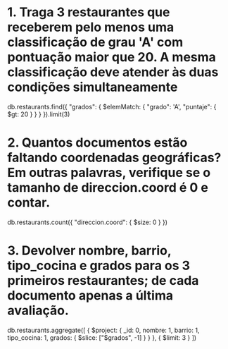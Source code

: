 # 1. Traga 3 restaurantes que receberem pelo menos uma classificação de grau 'A' com pontuação maior que 20. A mesma classificação deve atender às duas condições simultaneamente
db.restaurants.find({
    "grados": {
        $elemMatch: {
            "grado": 'A',
            "puntaje": { $gt: 20 }
        }
    }
}).limit(3)

# 2. Quantos documentos estão faltando coordenadas geográficas? Em outras palavras, verifique se o tamanho de direccion.coord é 0 e contar.
db.restaurants.count({
    "direccion.coord": { $size: 0 }
})

# 3. Devolver nombre, barrio, tipo_cocina e grados para os 3 primeiros restaurantes; de cada documento apenas a última avaliação.
db.restaurants.aggregate([
    {
        $project: {
            _id: 0,
            nombre: 1,
            barrio: 1,
            tipo_cocina: 1,
            grados: {
                $slice: ["$grados", -1]
            }
        }
    },
    {
        $limit: 3
    }
])